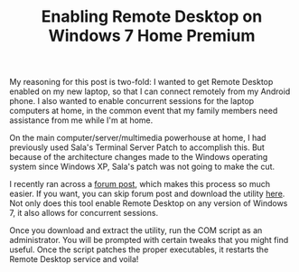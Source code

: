 ﻿---
layout: post
title: "Enabling Remote Desktop on Windows 7 Home Premium"
---

My reasoning for this post is two-fold: I wanted to get Remote Desktop enabled on my new laptop, so that I can connect remotely from my Android phone. I also wanted to enable concurrent sessions for the laptop computers at home, in the common event that my family members need assistance from me while I'm at home.

On the main computer/server/multimedia powerhouse at home, I had previously used Sala's Terminal Server Patch to accomplish this. But because of the architecture changes made to the Windows operating system since Windows XP, Sala's patch was not going to make the cut.

I recently ran across a [forum post](http://thegreenbutton.com/forums/t/79427.aspx?PageIndex=1), which makes this process so much easier. If you want, you can skip forum post and download the utility [here](http://www.mediafire.com/file/hzz2l5mznzm/Concurrent_RDP_Win7_RTM_patcher_v1.1.zip). Not only does this tool enable Remote Desktop on any version of Windows 7, it also allows for concurrent sessions.

Once you download and extract the utility, run the COM script as an administrator. You will be prompted with certain tweaks that you might find useful. Once the script patches the proper executables, it restarts the Remote Desktop service and voila!
